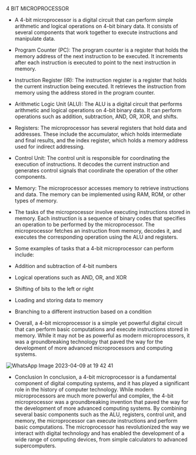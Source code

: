 4 BIT MICROPROCESSOR
- A 4-bit microprocessor is a digital circuit that can perform simple arithmetic and logical operations on 4-bit binary data. It consists of several components that work together to execute instructions and manipulate data.

 - Program Counter (PC): 
 The program counter is a register that holds the memory address of the next instruction to be executed. It increments after each instruction is executed to point to the next instruction in memory.

 - Instruction Register (IR): 
 The instruction register is a register that holds the current instruction being executed. It retrieves the instruction from memory using the address stored in the program counter.

 - Arithmetic Logic Unit (ALU): 
 The ALU is a digital circuit that performs arithmetic and logical operations on 4-bit binary data. It can perform operations such as addition, subtraction, AND, OR, XOR, and shifts.

 - Registers: 
 The microprocessor has several registers that hold data and addresses. These include the accumulator, which holds intermediate and final results, and the index register, which holds a memory address used for indirect addressing.

 - Control Unit: 
 The control unit is responsible for coordinating the execution of instructions. It decodes the current instruction and generates control signals that coordinate the operation of the other components.

 - Memory: 
 The microprocessor accesses memory to retrieve instructions and data. The memory can be implemented using RAM, ROM, or other types of memory.

 - The tasks of the microprocessor involve executing instructions stored in memory. Each instruction is a sequence of binary codes that specifies an operation to be performed by the microprocessor. The microprocessor fetches an instruction from memory, decodes it, and executes the corresponding operation using the ALU and registers.

 - Some examples of tasks that a 4-bit microprocessor can perform include:

 - Addition and subtraction of 4-bit numbers
 - Logical operations such as AND, OR, and XOR
 - Shifting of bits to the left or right
 - Loading and storing data to memory
 - Branching to a different instruction based on a condition
 - Overall, a 4-bit microprocessor is a simple yet powerful digital circuit that can perform basic computations and execute instructions stored in memory. While it may not be as powerful as modern microprocessors, it was a groundbreaking technology that paved the way for the development of more advanced microprocessors and computing systems.

![WhatsApp Image 2023-04-09 at 19 42 41](https://user-images.githubusercontent.com/130267298/230789889-63342476-602e-43e7-a528-b9f7b4c4e360.jpg)

 - Conclusion
In conclusion, a 4-bit microprocessor is a fundamental component of digital computing systems, and it has played a significant role in the history of computer technology. While modern microprocessors are much more powerful and complex, the 4-bit microprocessor was a groundbreaking invention that paved the way for the development of more advanced computing systems. By combining several basic components such as the ALU, registers, control unit, and memory, the microprocessor can execute instructions and perform basic computations. The microprocessor has revolutionized the way we interact with digital technology and has enabled the development of a wide range of computing devices, from simple calculators to advanced supercomputers.





